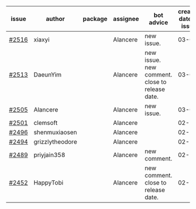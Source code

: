 | issue | author | package | assignee | bot advice | created date of issue | target release date | date from target |
| ------ | ------ | ------ | ------ | ------ | ------ | ------ | :-----: |
| [#2516](https://github.com/Azure/sdk-release-request/issues/2516) | xiaxyi |  | Alancere | new issue. | 03-07 | 03-14 |  |
| [#2513](https://github.com/Azure/sdk-release-request/issues/2513) | DaeunYim |  | Alancere | new issue. new comment. close to release date.  | 03-03 | 03-07 | 0 |
| [#2505](https://github.com/Azure/sdk-release-request/issues/2505) | Alancere |  | Alancere | new issue. | 03-03 | 03-17 |  |
| [#2501](https://github.com/Azure/sdk-release-request/issues/2501) | clemsoft |  | Alancere |  | 02-28 | 03-14 |  |
| [#2496](https://github.com/Azure/sdk-release-request/issues/2496) | shenmuxiaosen |  | Alancere |  | 02-25 | 03-01 |  |
| [#2494](https://github.com/Azure/sdk-release-request/issues/2494) | grizzlytheodore |  | Alancere |  | 02-25 | 03-01 |  |
| [#2489](https://github.com/Azure/sdk-release-request/issues/2489) | priyjain358 |  | Alancere | new comment. | 02-25 | 03-14 |  |
| [#2452](https://github.com/Azure/sdk-release-request/issues/2452) | HappyTobi |  | Alancere | new comment. close to release date.  | 02-16 | 03-09 | 1 |
